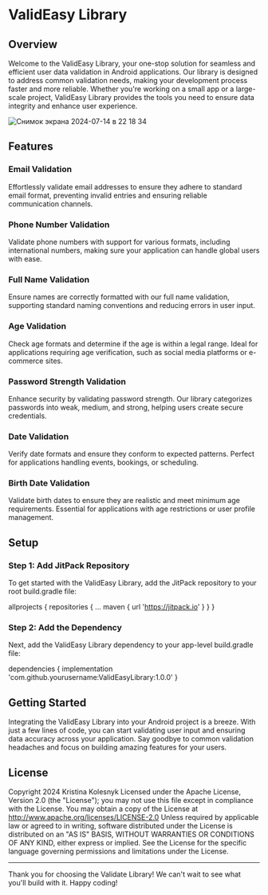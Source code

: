 # ValidEasy Library

## Overview

Welcome to the ValidEasy Library, your one-stop solution for seamless and efficient user data validation in Android applications. Our library is designed to address common validation needs, making your development process faster and more reliable. Whether you're working on a small app or a large-scale project, ValidEasy Library provides the tools you need to ensure data integrity and enhance user experience.

![Снимок экрана 2024-07-14 в 22 18 34](https://github.com/user-attachments/assets/17f4b2e7-0893-4b9f-8652-c3a0aa541746)

## Features

### Email Validation
Effortlessly validate email addresses to ensure they adhere to standard email format, preventing invalid entries and ensuring reliable communication channels.

### Phone Number Validation
Validate phone numbers with support for various formats, including international numbers, making sure your application can handle global users with ease.

### Full Name Validation
Ensure names are correctly formatted with our full name validation, supporting standard naming conventions and reducing errors in user input.

### Age Validation
Check age formats and determine if the age is within a legal range. Ideal for applications requiring age verification, such as social media platforms or e-commerce sites.

### Password Strength Validation
Enhance security by validating password strength. Our library categorizes passwords into weak, medium, and strong, helping users create secure credentials.

### Date Validation
Verify date formats and ensure they conform to expected patterns. Perfect for applications handling events, bookings, or scheduling.

### Birth Date Validation
Validate birth dates to ensure they are realistic and meet minimum age requirements. Essential for applications with age restrictions or user profile management.

## Setup

### Step 1: Add JitPack Repository

To get started with the ValidEasy Library, add the JitPack repository to your root build.gradle file:

allprojects {
  repositories {
    ...
    maven { url 'https://jitpack.io' }
  }
}

### Step 2: Add the Dependency

Next, add the ValidEasy Library dependency to your app-level build.gradle file:

dependencies {
  implementation 'com.github.yourusername:ValidEasyLibrary:1.0.0'
}

## Getting Started

Integrating the ValidEasy Library into your Android project is a breeze. With just a few lines of code, you can start validating user input and ensuring data accuracy across your application. Say goodbye to common validation headaches and focus on building amazing features for your users.


## License

Copyright 2024 Kristina Kolesnyk
Licensed under the Apache License, Version 2.0 (the "License"); you may not use this file except in compliance with the License.
You may obtain a copy of the License at
http://www.apache.org/licenses/LICENSE-2.0
Unless required by applicable law or agreed to in writing, software distributed under the License is distributed on an "AS IS" BASIS, WITHOUT WARRANTIES OR CONDITIONS OF ANY KIND, either express or implied.
See the License for the specific language governing permissions and limitations under the License.



---

Thank you for choosing the Validate Library! We can't wait to see what you'll build with it. Happy coding!
